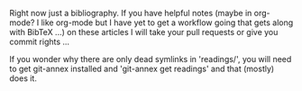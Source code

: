 Right now just a bibliography.  If you have helpful notes (maybe in org-mode?
I like org-mode but I have yet to get a workflow going that gets along with
BibTeX ...) on these articles I will take your pull requests or give you commit
rights ...

If you wonder why there are only dead symlinks in 'readings/', you will need
to get git-annex installed and 'git-annex get readings' and that (mostly) does
it.
